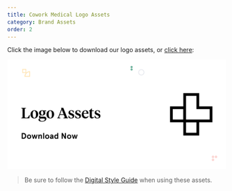 ```yaml
---
title: Cowork Medical Logo Assets
category: Brand Assets
order: 2
---
```


Click the image below to download our logo assets, or [click here](/assets/brand-logo-assets.zip):

[![](/images/brand-logo-assets-cover.svg)](/assets/brand-logo-assets.zip)

> Be sure to follow the [Digital Style Guide](/brand-docs/digital-style-guide) when using these assets.
